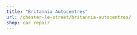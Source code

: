 ```yaml
---
title: "Britannia Autocentres"
url: /chester-le-street/britannia-autocentres/
shop: car repair
---
```

